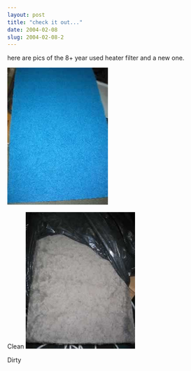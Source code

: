 ```yaml
---
layout: post
title: "check it out..."
date: 2004-02-08
slug: 2004-02-08-2
---
```


here are pics of the 8+ year used heater filter and a new one.  

 ![](/images/assets/clean.jpg) 

Clean ![](/images/assets/dirty.jpg) 

Dirty


